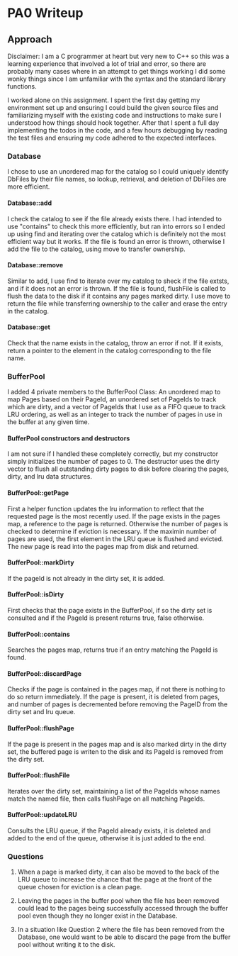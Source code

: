 # PA0 Writeup

## Approach
Disclaimer: I am a C programmer at heart but very new to C++ so this was a learning experience that involved a lot of trial and error, so there are probably many cases where in an attempt to get things working I did some wonky things since I am unfamiliar with the syntax and the standard library functions. 

I worked alone on this assignment. I spent the first day getting my environment set up and ensuring I could build the given source files and familiarizing myself with the existing code and instructions to make sure I understood how things should hook together. After that I spent a full day implementing the todos in the code, and a few hours debugging by reading the test files and ensuring my code adhered to the expected interfaces. 

### Database

I chose to use an unordered map for the catalog so I could uniquely identify DbFiles by their file names, so lookup, retrieval, and deletion of DbFiles are more efficient.  

#### Database::add

I check the catalog to see if the file already exists there. I had intended to use "contains" to check this more efficiently, but ran into errors so I ended up using find and iterating over the catalog which is definitely not the most efficient way but it works. If the file is found an error is thrown, otherwise I add the file to the catalog, using move to transfer ownership. 

#### Database::remove

Similar to add, I use find to iterate over my catalog to sheck if the file extsts, and if it does not an error is thrown. If the file is found, flushFile is called to flush the data to the disk if it contains any pages marked dirty. I use move to return the file while transferring ownership to the caller and erase the entry in the catalog. 

#### Database::get

Check that the name exists in the catalog, throw an error if not. If it exists, return a pointer to the element in the catalog corresponding to the file name. 

### BufferPool

I added 4 private members to the BufferPool Class: An unordered map to map Pages based on their PageId, an unordered set of PageIds to track which are dirty, and a vector of PageIds that I use as a FIFO queue to track LRU ordering, as well as an integer to track the number of pages in use in the buffer at any given time. 

#### BufferPool constructors and destructors

I am not sure if I handled these completely correctly, but my constructor simply initializes the number of pages to 0. The destructor uses the dirty vector to flush all outstanding dirty pages to disk before clearing the pages, dirty, and lru data structures.

#### BufferPool::getPage

First a helper function updates the lru information to reflect that the requested page is the most recently used. If the page exists in the pages map, a reference to the page is returned. Otherwise the number of pages is checked to determine if eviction is necessary. If the maximin number of pages are used, the first element in the LRU queue is flushed and evicted. The new page is read into the pages map from disk and returned. 

#### BufferPool::markDirty
If the pageId is not already in the dirty set, it is added.

#### BufferPool::isDirty
First checks that the page exists in the BufferPool, if so the dirty set is consulted and if the PageId is present returns true, false otherwise.

#### BufferPool::contains
Searches the pages map, returns true if an entry matching the PageId is found.

#### BufferPool::discardPage
Checks if the page is contained in the pages map, if not there is nothing to do so return immediately. If the page is present, it is deleted from pages, and number of pages is decremented before removing the PageID from the dirty set and lru queue. 

#### BufferPool::flushPage
If the page is present in the pages map and is also marked dirty in the dirty set, the buffered page is writen to the disk and its PageId is removed from the dirty set.

#### BufferPool::flushFile
Iterates over the dirty set, maintaining a list of the PageIds whose names match the named file, then calls flushPage on all matching PageIds. 

#### BufferPool::updateLRU
Consults the LRU queue, if the PageId already exists, it is deleted and added to the end of the queue, otherwise it is just added to the end. 

### Questions

1. When a page is marked dirty, it can also be moved to the back of the LRU queue to increase the chance that the page at the front of the queue chosen for eviction is a clean page.

2. Leaving the pages in the buffer pool when the file has been removed could lead to the pages being successfully accessed through the buffer pool even though they no longer exist in the Database. 

3. In a situation like Question 2 where the file has been removed from the Database, one would want to be able to discard the page from the buffer pool without writing it to the disk.


